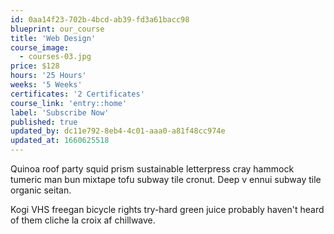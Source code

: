 ```yaml
---
id: 0aa14f23-702b-4bcd-ab39-fd3a61bacc98
blueprint: our_course
title: 'Web Design'
course_image:
  - courses-03.jpg
price: $128
hours: '25 Hours'
weeks: '5 Weeks'
certificates: '2 Certificates'
course_link: 'entry::home'
label: 'Subscribe Now'
published: true
updated_by: dc11e792-8eb4-4c01-aaa0-a81f48cc974e
updated_at: 1660625518
---
```

Quinoa roof party squid prism sustainable letterpress cray hammock tumeric man bun mixtape tofu subway tile cronut. Deep v ennui subway tile organic seitan. 

Kogi VHS freegan bicycle rights try-hard green juice probably haven't heard of them cliche la croix af chillwave.